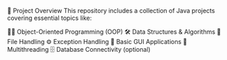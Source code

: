 📂 Project Overview
This repository includes a collection of Java projects covering essential topics like:

🧑‍💻 Object-Oriented Programming (OOP)
🛠️ Data Structures & Algorithms
📂 File Handling
⚙️ Exception Handling
🎨 Basic GUI Applications
🚀 Multithreading
🗄️ Database Connectivity (optional)
